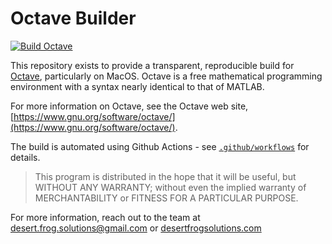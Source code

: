 # Octave Builder

[![Build Octave](https://github.com/jgoldfar/octave-builder/actions/workflows/build.yml/badge.svg)](https://github.com/jgoldfar/octave-builder/actions/workflows/build.yml)

This repository exists to provide a transparent, reproducible build for [Octave](https://www.gnu.org/software/octave/), particularly on MacOS.
Octave is a free mathematical programming environment with a syntax nearly identical to that of MATLAB.

For more information on Octave, see the Octave web site,
[https://www.gnu.org/software/octave/](https://www.gnu.org/software/octave/).

The build is automated using Github Actions - see [`.github/workflows`](./.github/workflows) for details.

> This program is distributed in the hope that it will be useful,
> but WITHOUT ANY WARRANTY; without even the implied warranty of
> MERCHANTABILITY or FITNESS FOR A PARTICULAR PURPOSE.

For more information, reach out to the team at [desert.frog.solutions@gmail.com](mailto:desert.frog.solutions@gmail.com) or [desertfrogsolutions.com](https://desertfrogsolutions.com)
